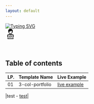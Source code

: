 ```yaml
---
layout: default
---
```


[![Typing SVG](https://readme-typing-svg.herokuapp.com?font=Fira+Code&size=30&pause=1000&color=000000&random=false&width=435&lines=Technologie+Internetowe)](https://github.com/dawidolko/Internet-Technologies)
<br>![Technologie](image/icon.png)

<br/>

## Table of contents


|LP.  | Template Name  | Live Example |
|-----|----------------|--------------|
|  01  | 3-col-portfolio	                                                  |[live example](https://templateswebsite.dawidolko.pl/3-col-portfolio/)|	

|test - [test](https://techint.dawidolko.pl/LAB7/TASK7)|

